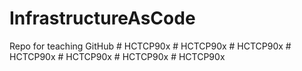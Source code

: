 # InfrastructureAsCode
Repo for teaching GitHub 
#   H C T C P 9 0 x  
 #   H C T C P 9 0 x  
 #   H C T C P 9 0 x  
 #   H C T C P 9 0 x  
 #   H C T C P 9 0 x  
 #   H C T C P 9 0 x  
 #   H C T C P 9 0 x  
 